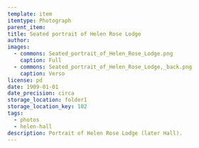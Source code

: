 ```yaml
---
template: item
itemtype: Photograph
parent_item: 
title: Seated portrait of Helen Rose Lodge
author: 
images:
  - commons: Seated_portrait_of_Helen_Rose_Lodge.png
    caption: Full
  - commons: Seated_portrait_of_Helen_Rose_Lodge,_back.png
    caption: Verso
license: pd
date: 1909-01-01
date_precision: circa
storage_location: folder1
storage_location_key: 102
tags:
  - photos
  - helen-hall
description: Portrait of Helen Rose Lodge (later Hall).
---
```


